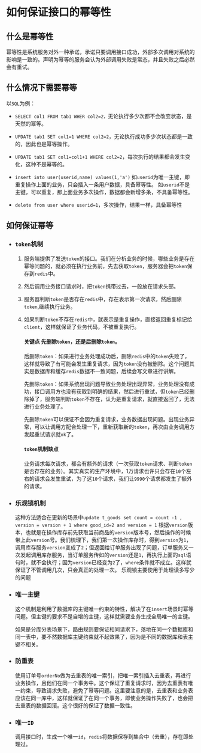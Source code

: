 # **如何保证接口的幂等性**

## 什么是幂等性

幂等性是系统服务对外一种承诺，承诺只要调用接口成功，外部多次调用对系统的影响是一致的。声明为幂等的服务会认为外部调用失败是常态，并且失败之后必然会有重试。

## 什么情况下需要幂等

以``SQL``为例：

- ``SELECT col1 FROM tab1 WHER col2=2，``无论执行多少次都不会改变状态，是天然的幂等。

- ``UPDATE tab1 SET col1=1 WHERE col2=2``，无论执行成功多少次状态都是一致的，因此也是幂等操作。
  
- ``UPDATE tab1 SET col1=col1+1 WHERE col2=2``，每次执行的结果都会发生变化，这种不是幂等的。
  
- ``insert into user(userid,name) values(1,'a')`` 如``userid``为唯一主键，即重复操作上面的业务，只会插入一条用户数据，具备幂等性。
如``userid``不是主键，可以重复，那上面业务多次操作，数据都会新增多条，不具备幂等性。

- ``delete from user where userid=1``，多次操作，结果一样，具备幂等性

## 如何保证幂等

- ### ``token``机制
  1. 服务端提供了发送``token``的接口。我们在分析业务的时候，哪些业务是存在幂等问题的，就必须在执行业务前，先去获取``token``，服务器会把``token``保存到``redis``中。
  2. 然后调用业务接口请求时，把``token``携带过去，一般放在请求头部。
  3. 服务器判断``token``是否存在``redis``中，存在表示第一次请求，然后删除``token``,继续执行业务。
  4. 如果判断``token``不存在``redis``中，就表示是重复操作，直接返回重复标记给``client``，这样就保证了业务代码，不被重复执行。

        #### **关键点 先删除``token``，还是后删除``token``。**

        后删除``token``：如果进行业务处理成功后，删除``redis``中的``token``失败了，这样就导致了有可能会发生重复请求，因为``token``没有被删除。这个问题其实是数据库和缓存``redis``数据不一致问题，后续会写文章进行讲解。

        先删除``token``：如果系统出现问题导致业务处理出现异常，业务处理没有成功，接口调用方也没有获取到明确的结果，然后进行重试，但``token``已经删除掉了，服务端判断``token``不存在，认为是重复请求，就直接返回了，无法进行业务处理了。

        先删除``token``可以保证不会因为重复请求，业务数据出现问题。出现业务异常，可以让调用方配合处理一下，重新获取新的``token``，再次由业务调用方发起重试请求就``ok``了。
        #### ``token``机制缺点
        业务请求每次请求，都会有额外的请求（一次获取``token``请求、判断``token``是否存在的业务）。其实真实的生产环境中，1万请求也许只会存在``10``个左右的请求会发生重试，为了这``10``个请求，我们让``9990``个请求都发生了额外的请求。

- ### 乐观锁机制

    这种方法适合在更新的场景中``update t_goods set count = count -1 , version = version + 1 where good_id=2 and version = 1``
    根据``version``版本，也就是在操作库存前先获取当前商品的``version``版本号，然后操作的时候带上此``version``号。我们梳理下，我们第一次操作库存时，得到``version``为``1``，调用库存服务``version``变成了``2``；但返回给订单服务出现了问题，订单服务又一次发起调用库存服务，当订单服务传如的``version``还是``1``，再执行上面的``sql``语句时，就不会执行；因为``version``已经变为``2``了，``where``条件就不成立。这样就保证了不管调用几次，只会真正的处理一次。
    乐观锁主要使用于处理读多写少的问题

- ### 唯一主键
    这个机制是利用了数据库的主键唯一约束的特性，解决了在``insert``场景时幂等问题。但主键的要求不是自增的主键，这样就需要业务生成全局唯一的主键。

    如果是分库分表场景下，路由规则要保证相同请求下，落地在同一个数据库和同一表中，要不然数据库主键约束就不起效果了，因为是不同的数据库和表主键不相关。

- ### 防重表
    使用订单号``orderNo``做为去重表的唯一索引，把唯一索引插入去重表，再进行业务操作，且他们在同一个事务中。这个保证了重复请求时，因为去重表有唯一约束，导致请求失败，避免了幂等问题。这里要注意的是，去重表和业务表应该在同一库中，这样就保证了在同一个事务，即使业务操作失败了，也会把去重表的数据回滚。这个很好的保证了数据一致性。

- ### 唯一``ID``
    调用接口时，生成一个唯一``id``，``redis``将数据保存到集合中（去重），存在即处理过。








